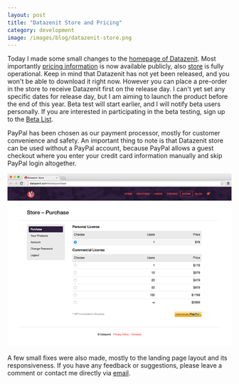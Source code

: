 ```yaml
---
layout: post
title: "Datazenit Store and Pricing"
category: development
image: /images/blog/datazenit-store.png
---
```


Today I made some small changes to the [homepage of Datazenit](http://datazenit.com). Most importantly [pricing information](http://datazenit.com/pricing) is now available publicly, also [store](http://datazenit.com/store/login) is fully operational. Keep in mind that Datazenit has not yet been released, and you won't be able to download it right now. However you can place a pre-order in the store to receive Datazenit first on the release day. I can't yet set any specific dates for release day, but I am aiming to launch the product before the end of this year. Beta test will start earlier, and I will notify beta users personally. If you are interested in participating in the beta testing, sign up to the [Beta List](http://datazenit.us3.list-manage1.com/subscribe?u=761f26cca592fe1c3544bd29e&id=8255d6bcc1).

<!-- more -->

PayPal has been chosen as our payment processor, mostly for customer convenience and safety. An important thing to note is that Datazenit store can be used without a PayPal account, because PayPal allows a guest checkout where you enter your credit card information manually and skip PayPal login altogether. 

![Datazenit store](/images/blog/datazenit-store.png)

A few small fixes were also made, mostly to the landing page layout and its responsiveness. If you have any feedback or suggestions, please leave a comment or contact me directly via <a href="mailto:lauris@discuss.lv">email</a>. 